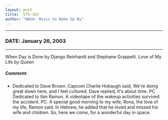 ```yaml
---
layout: post
title:  STS-107
author: "NASA: Music to Wake Up By"
---
```


----
### DATE: January 26, 2003
----
When Day is Done by Django Reinhardt and Stephane Grappelli.
Love of My Life by Queen

##### Comment:
* Dedicated to Dave Brown. Capcom Charlie Hobaugh said, We're doing great down here, and I feel cultured. Dave replied, It's about time. PC
Dedicated to Ilan Ramon. A videotape of the wakeup activities survived the accident. PC. A special good morning to my wife, Rona, the love of my life, Ramon said. In Hebrew, he added that he loved and missed his wife and children. So, here we come, for a wonderful day in space.
